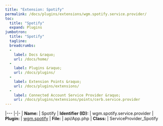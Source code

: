 ```yaml
---
title: "Extension: Spotify"
permalink: /docs/plugins/extensions/wgm.spotify.service.provider/
toc:
  title: "Spotify"
  expand: Plugins
jumbotron:
  title: "Spotify"
  tagline: 
  breadcrumbs:
  -
    label: Docs &raquo;
    url: /docs/home/
  -
    label: Plugins &raquo;
    url: /docs/plugins/
  -
    label: Extension Points &raquo;
    url: /docs/plugins/extensions/
  -
    label: Connected Account Service Provider &raquo;
    url: /docs/plugins/extensions/points/cerb.service.provider
---
```


|---
|-|-
| **Name:** | Spotify
| **Identifier (ID):** | wgm.spotify.service.provider
| **Plugin:** | [wgm.spotify](/docs/plugins/wgm.spotify/)
| **File:** | api/App.php
| **Class:** | ServiceProvider_Spotify

